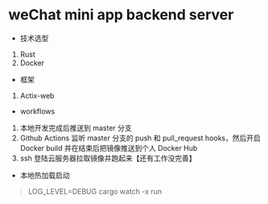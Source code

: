 # weChat mini app backend server

* 技术选型
1. Rust
2. Docker


* 框架
1. Actix-web

* workflows
1. 本地开发完成后推送到 master 分支
2. Github Actions 监听 master 分支的 push 和 pull_request hooks，然后开启 Docker build 并在结束后把镜像推送到个人 Docker Hub
3. ssh 登陆云服务器拉取镜像并跑起来【还有工作没完善】

* 本地热加载启动
> LOG_LEVEL=DEBUG cargo watch -x run
